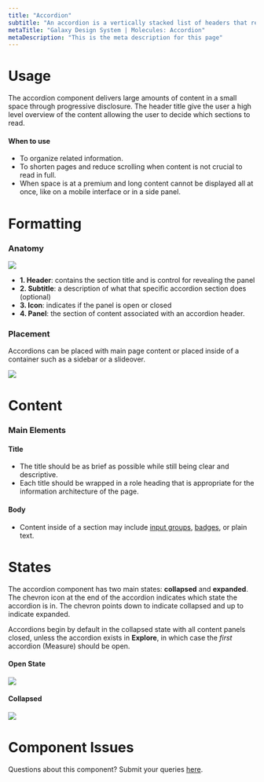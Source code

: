 ```yaml
---
title: "Accordion"
subtitle: "An accordion is a vertically stacked list of headers that reveal or hide associated sections of content."
metaTitle: "Galaxy Design System | Molecules: Accordion"
metaDescription: "This is the meta description for this page"
---
```


# Usage

The accordion component delivers large amounts of content in a small space through progressive disclosure. The header title give the user a high level overview of the content allowing the user to decide which sections to read.

#### When to use
- To organize related information.
- To shorten pages and reduce scrolling when content is not crucial to read in full.
- When space is at a premium and long content cannot be displayed all at once, like on a mobile interface or in a side panel.

# Formatting

### Anatomy
<img src="https://res.cloudinary.com/dgcfg5cwe/image/upload/v1643157199/Accordion_Anatomy_-_Open_nzy6tc.svg"></img>

- <strong>1. Header</strong>: contains the section title and is control for revealing the panel
- <strong>2. Subtitle</strong>: a description of what that specific accordion section does (optional)
- <strong>3. Icon</strong>: indicates if the panel is open or closed
- <strong>4. Panel</strong>: the section of content associated with an accordion header.

### Placement

Accordions can be placed with main page content or placed inside of a container such as a sidebar or a slideover. 

<img src="https://res.cloudinary.com/dgcfg5cwe/image/upload/v1643157719/Accordion_Placement_gr4dp7.png"></img>

# Content
### Main Elements

#### Title
- The title should be as brief as possible while still being clear and descriptive. 
- Each title should be wrapped in a role heading that is appropriate for the information architecture of the page.

#### Body
- Content inside of a section may include <a href="">input groups</a>, <a href="">badges</a>, or plain text.

# States

The accordion component has two main states: **collapsed** and <strong>expanded</strong>. The chevron icon at the end of the accordion indicates which state the accordion is in. The chevron points down to indicate collapsed and up to indicate expanded.

Accordions begin by default in the collapsed state with all content panels closed, unless the accordion exists in **Explore**, in which case the *first* accordion (Measure) should be open.

#### Open State

<img src="https://res.cloudinary.com/dgcfg5cwe/image/upload/v1643158257/Accordion_Open_otxn0n.svg"></img>

#### Collapsed

<img src="https://res.cloudinary.com/dgcfg5cwe/image/upload/v1643158257/Accordion_Collapsed_j7wgue.svg"></img>

# Component Issues
Questions about this component? Submit your queries <a href="https://docs.google.com/document/d/1heu6QMCxnE8Hnu1AtyucOzcduhUYSyDmg5SEj05Rqb0/edit">here</a>. 